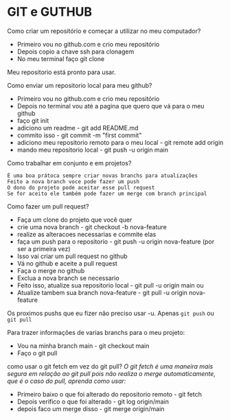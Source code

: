 # GIT e GUTHUB

Como criar um repositório e começar a utilizar no meu computador?

* Primeiro vou no github.com e crio meu repositório
* Depois copio a chave ssh para clonagem 
* No meu terminal faço git clone <link ssh>

Meu repositorio está pronto para usar.

Como enviar um repositorio local para meu github?
* Primeiro vou no github.com e crio meu repositório
* Depois no terminal vou até a pagina que quero que vá para o meu github
* faço git init
* adiciono um readme - git add README.md
* commito isso - git commit -m "first commit"
* adiciono meu repositorio remoto para o meu local - git remote add origin <link ssh>
* mando meu repositorio local - git push -u origin main

Como trabalhar em conjunto e em projetos?

```
É uma boa prátoca sempre criar novas branchs para atualizações
Feito a nova branch voce pode fazer um push
O dono do projeto pode aceitar esse pull request 
Se for aceito ele também pode fazer um merge com branch principal
```

Como fazer um pull request?
* Faça um clone do projeto que você quer
* crie uma nova branch - git checkout -b nova-feature
* realize as alteracoes necessarias e commite elas
* faça um push para o repositorio - git push -u origin nova-feature (por ser a primeira vez)
* Isso vai criar um pull request no github
* Vá no github e aceite a pull request
* Faça o merge no github 
* Exclua a nova branch se necessario
* Feito isso, atualize sua repositorio local - git pull -u origin main ou 
* Atualize tambem sua branch nova-feature - git pull -u origin nova-feature

Os proximos pushs que eu fizer não preciso usar -u. Apenas ```git push``` ou ```git pull```


Para trazer informações de varias branchs para o meu projeto:
* Vou na minha branch main - git checkout main
* Faço o git pull

como usar o git fetch em vez do git pull?
_O git fetch é uma maneira mais segura em relação ao git pull pois não realiza o merge automaticamente, que é o caso do pull, aprenda como usar:_
* Primeiro baixo o que foi alterado do repositorio remoto - git fetch 
* Depois verifico o que foi alterado - git log origin/main
* depois faco um merge disso - git merge origin/main